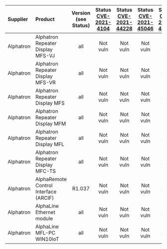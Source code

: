 | Supplier        | Product         | Version (see Status) | Status [CVE-2021-4104](https://cve.mitre.org/cgi-bin/cvename.cgi?name=CVE-2021-4104) | Status [CVE-2021-44228](https://cve.mitre.org/cgi-bin/cvename.cgi?name=CVE-2021-44228) | Status [CVE-2021-45046](https://cve.mitre.org/cgi-bin/cvename.cgi?name=CVE-2021-45046) | Status [CVE-2021-45105](https://cve.mitre.org/cgi-bin/cvename.cgi?name=CVE-2021-45105) | Notes           | Links |
|:----------------|:----------------|:--------------------:|:--------------------:|:---------------------:|:---------------------:|:---------------------:|:----------------|-----------:|
| Alphatron | Alphatron Repeater Display MFS-VJ | all | Not vuln | Not vuln | Not vuln | Not vuln | | |
| Alphatron | Alphatron Repeater Display MFS-VR | all | Not vuln | Not vuln | Not vuln | Not vuln | | |
| Alphatron | Alphatron Repeater Display MFS | all | Not vuln | Not vuln | Not vuln | Not vuln | | |
| Alphatron | Alphatron Repeater Display MFM | all | Not vuln | Not vuln | Not vuln | Not vuln | | |
| Alphatron | Alphatron Repeater Display MFL | all | Not vuln | Not vuln | Not vuln | Not vuln | | |
| Alphatron | Alphatron Repeater Display MFC-TS | all | Not vuln | Not vuln | Not vuln | Not vuln | As delivered | |
| Alphatron | AlphaRemote Control Interface (ARCIF) | R1.037 | Not vuln | Not vuln | Not vuln | Not vuln | | |
| Alphatron | AlphaLine Ethernet module | all | Not vuln | Not vuln | Not vuln | Not vuln | | |
| Alphatron | AlphaLine MFL-PC WIN10IoT | all | Not vuln | Not vuln | Not vuln | Not vuln | As delivered | |
